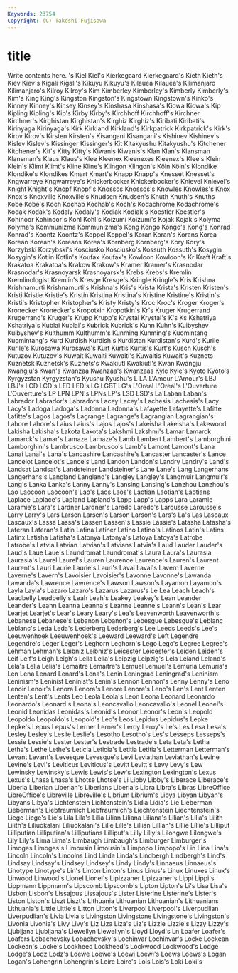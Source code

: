 ```yaml
---
Keywords: 23754 
Copyright: (C) Takeshi Fujisawa
---
```


# title

Write contents here.
's Kiel Kiel's Kierkegaard Kierkegaard's Kieth Kieth's
Kiev Kiev's Kigali Kigali's Kikuyu Kikuyu's Kilauea Kilauea's Kilimanjaro Kilimanjaro's
Kilroy Kilroy's Kim Kimberley Kimberley's Kimberly Kimberly's Kim's King King's
Kingston Kingston's Kingstown Kingstown's Kinko's Kinney Kinney's Kinsey Kinsey's Kinshasa
Kinshasa's Kiowa Kiowa's Kip Kipling Kipling's Kip's Kirby Kirby's Kirchhoff
Kirchhoff's Kirchner Kirchner's Kirghistan Kirghistan's Kirghiz Kirghiz's Kiribati Kiribati's Kirinyaga
Kirinyaga's Kirk Kirkland Kirkland's Kirkpatrick Kirkpatrick's Kirk's Kirov Kirov's Kirsten
Kirsten's Kisangani Kisangani's Kishinev Kishinev's Kislev Kislev's Kissinger Kissinger's Kit
Kitakyushu Kitakyushu's Kitchener Kitchener's Kit's Kitty Kitty's Kiwanis Kiwanis's Klan
Klan's Klansman Klansman's Klaus Klaus's Klee Kleenex Kleenexes Kleenex's Klee's
Klein Klein's Klimt Klimt's Kline Kline's Klingon Klingon's Köln Köln's
Klondike Klondike's Klondikes Kmart Kmart's Knapp Knapp's Knesset Knesset's Kngwarreye
Kngwarreye's Knickerbocker Knickerbocker's Knievel Knievel's Knight Knight's Knopf Knopf's Knossos
Knossos's Knowles Knowles's Knox Knox's Knoxville Knoxville's Knudsen Knudsen's Knuth
Knuth's Knuths Kobe Kobe's Koch Kochab Kochab's Koch's Kodachrome Kodachrome's
Kodak Kodak's Kodaly Kodaly's Kodiak Kodiak's Koestler Koestler's Kohinoor Kohinoor's
Kohl Kohl's Koizumi Koizumi's Kojak Kojak's Kolyma Kolyma's Kommunizma Kommunizma's
Kong Kongo Kongo's Kong's Konrad Konrad's Koontz Koontz's Koppel Koppel's
Koran Koran's Korans Korea Korean Korean's Koreans Korea's Kornberg Kornberg's
Kory Kory's Korzybski Korzybski's Kosciusko Kosciusko's Kossuth Kossuth's Kosygin Kosygin's
Kotlin Kotlin's Koufax Koufax's Kowloon Kowloon's Kr Kraft Kraft's Krakatoa
Krakatoa's Krakow Krakow's Kramer Kramer's Krasnodar Krasnodar's Krasnoyarsk Krasnoyarsk's Krebs
Krebs's Kremlin Kremlinologist Kremlin's Kresge Kresge's Kringle Kringle's Kris Krishna
Krishnamurti Krishnamurti's Krishna's Kris's Krista Krista's Kristen Kristen's Kristi Kristie
Kristie's Kristin Kristina Kristina's Kristine Kristine's Kristin's Kristi's Kristopher Kristopher's
Kristy Kristy's Kroc Kroc's Kroger Kroger's Kronecker Kronecker's Kropotkin Kropotkin's
Kr's Kruger Krugerrand Krugerrand's Kruger's Krupp Krupp's Krystal Krystal's K's
Ks Kshatriya Kshatriya's Kublai Kublai's Kubrick Kubrick's Kuhn Kuhn's Kuibyshev
Kuibyshev's Kulthumm Kulthumm's Kunming Kunming's Kuomintang Kuomintang's Kurd Kurdish Kurdish's
Kurdistan Kurdistan's Kurd's Kurile Kurile's Kurosawa Kurosawa's Kurt Kurtis Kurtis's
Kurt's Kusch Kusch's Kutuzov Kutuzov's Kuwait Kuwaiti Kuwaiti's Kuwaitis Kuwait's
Kuznets Kuznetsk Kuznetsk's Kuznets's Kwakiutl Kwakiutl's Kwan Kwangju Kwangju's Kwan's
Kwanzaa Kwanzaa's Kwanzaas Kyle Kyle's Kyoto Kyoto's Kyrgyzstan Kyrgyzstan's Kyushu
Kyushu's L LA L'Amour L'Amour's LBJ LBJ's LCD LCD's LED
LED's LG LGBT LG's L'Oreal L'Oreal's L'Ouverture L'Ouverture's LP LPN
LPN's LPNs LP's LSD LSD's La Laban Laban's Labrador Labrador's
Labradors Lacey Lacey's Lachesis Lachesis's Lacy Lacy's Ladoga Ladoga's Ladonna
Ladonna's Lafayette Lafayette's Lafitte Lafitte's Lagos Lagos's Lagrange Lagrange's Lagrangian
Lagrangian's Lahore Lahore's Laius Laius's Lajos Lajos's Lakeisha Lakeisha's Lakewood
Lakisha Lakisha's Lakota Lakota's Lakshmi Lakshmi's Lamar Lamarck Lamarck's Lamar's
Lamaze Lamaze's Lamb Lambert Lambert's Lamborghini Lamborghini's Lambrusco Lambrusco's Lamb's
Lamont Lamont's Lana Lanai Lanai's Lana's Lancashire Lancashire's Lancaster Lancaster's
Lance Lancelot Lancelot's Lance's Land Landon Landon's Landry Landry's Land's
Landsat Landsat's Landsteiner Landsteiner's Lane Lane's Lang Langerhans Langerhans's Langland
Langland's Langley Langley's Langmuir Langmuir's Lang's Lanka Lanka's Lanny Lanny's
Lansing Lansing's Lanzhou Lanzhou's Lao Laocoon Laocoon's Lao's Laos Laos's
Laotian Laotian's Laotians Laplace Laplace's Lapland Lapland's Lapp Lapp's Lapps
Lara Laramie Laramie's Lara's Lardner Lardner's Laredo Laredo's Larousse Larousse's
Larry Larry's Lars Larsen Larsen's Larson Larson's Lars's La's Las
Lascaux Lascaux's Lassa Lassa's Lassen Lassen's Lassie Lassie's Latasha Latasha's
Lateran Lateran's Latin Latina Latiner Latino Latino's Latinos Latin's Latins
Latinx Latisha Latisha's Latonya Latonya's Latoya Latoya's Latrobe Latrobe's Latvia
Latvian Latvian's Latvians Latvia's Laud Lauder Lauder's Laud's Laue Laue's
Laundromat Laundromat's Laura Laura's Laurasia Laurasia's Laurel Laurel's Lauren Laurence
Laurence's Lauren's Laurent Laurent's Lauri Laurie Laurie's Lauri's Laval Laval's
Lavern Laverne Laverne's Lavern's Lavoisier Lavoisier's Lavonne Lavonne's Lawanda Lawanda's
Lawrence Lawrence's Lawson Lawson's Layamon Layamon's Layla Layla's Lazaro Lazaro's
Lazarus Lazarus's Le Lea Leach Leach's Leadbelly Leadbelly's Leah Leah's
Leakey Leakey's Lean Leander Leander's Leann Leanna Leanna's Leanne Leanne's
Leann's Lean's Lear Learjet Learjet's Lear's Leary Leary's Lea's Leavenworth
Leavenworth's Lebanese Lebanese's Lebanon Lebanon's Lebesgue Lebesgue's Leblanc Leblanc's Leda
Leda's Lederberg Lederberg's Lee Leeds Leeds's Lee's Leeuwenhoek Leeuwenhoek's Leeward
Leeward's Left Legendre Legendre's Leger Leger's Leghorn Leghorn's Lego Lego's
Legree Legree's Lehman Lehman's Leibniz Leibniz's Leicester Leicester's Leiden Leiden's
Leif Leif's Leigh Leigh's Leila Leila's Leipzig Leipzig's Lela Leland
Leland's Lela's Lelia Lelia's Lemaitre Lemaitre's Lemuel Lemuel's Lemuria Lemuria's
Len Lena Lenard Lenard's Lena's Lenin Leningrad Leningrad's Leninism Leninism's
Leninist Leninist's Lenin's Lennon Lennon's Lenny Lenny's Leno Lenoir Lenoir's
Lenora Lenora's Lenore Lenore's Leno's Len's Lent Lenten Lenten's Lent's
Lents Leo Leola Leola's Leon Leona Leonard Leonardo Leonardo's Leonard's
Leona's Leoncavallo Leoncavallo's Leonel Leonel's Leonid Leonidas Leonidas's Leonid's Leonor
Leonor's Leon's Leopold Leopoldo Leopoldo's Leopold's Leo's Leos Lepidus Lepidus's
Lepke Lepke's Lepus Lepus's Lerner Lerner's Leroy Leroy's Le's Les
Lesa Lesa's Lesley Lesley's Leslie Leslie's Lesotho Lesotho's Les's Lesseps
Lesseps's Lessie Lessie's Lester Lester's Lestrade Lestrade's Leta Leta's Letha
Letha's Lethe Lethe's Leticia Leticia's Letitia Letitia's Letterman Letterman's Levant
Levant's Levesque Levesque's Levi Leviathan Leviathan's Levine Levine's Levi's Leviticus
Leviticus's Levitt Levitt's Levy Levy's Lew Lewinsky Lewinsky's Lewis Lewis's
Lew's Lexington Lexington's Lexus Lexus's Lhasa Lhasa's Lhotse Lhotse's Li
Libby Libby's Liberace Liberace's Liberia Liberian Liberian's Liberians Liberia's Libra
Libra's Libras LibreOffice LibreOffice's Libreville Libreville's Librium Librium's Libya Libyan
Libyan's Libyans Libya's Lichtenstein Lichtenstein's Lidia Lidia's Lie Lieberman Lieberman's
Liebfraumilch Liebfraumilch's Liechtenstein Liechtenstein's Liege Liege's Lie's Lila Lila's Lilia
Lilian Liliana Liliana's Lilian's Lilia's Lilith Lilith's Liliuokalani Liliuokalani's Lille
Lille's Lillian Lillian's Lillie Lillie's Lilliput Lilliputian Lilliputian's Lilliputians Lilliput's
Lilly Lilly's Lilongwe Lilongwe's Lily Lily's Lima Lima's Limbaugh Limbaugh's
Limburger Limburger's Limoges Limoges's Limousin Limousin's Limpopo Limpopo's Lin Lina
Lina's Lincoln Lincoln's Lincolns Lind Linda Linda's Lindbergh Lindbergh's Lind's
Lindsay Lindsay's Lindsey Lindsey's Lindy Lindy's Linnaeus Linnaeus's Linotype Linotype's
Lin's Linton Linton's Linus Linus's Linux Linuxes Linux's Linwood Linwood's
Lionel Lionel's Lipizzaner Lipizzaner's Lippi Lippi's Lippmann Lippmann's Lipscomb Lipscomb's
Lipton Lipton's Li's Lisa Lisa's Lisbon Lisbon's Lissajous Lissajous's Lister
Listerine Listerine's Lister's Liston Liston's Liszt Liszt's Lithuania Lithuanian Lithuanian's
Lithuanians Lithuania's Little Little's Litton Litton's Liverpool Liverpool's Liverpudlian Liverpudlian's
Livia Livia's Livingston Livingstone Livingstone's Livingston's Livonia Livonia's Livy Livy's
Liz Liza Liza's Liz's Lizzie Lizzie's Lizzy Lizzy's Ljubljana Ljubljana's
Llewellyn Llewellyn's Lloyd Lloyd's Ln Loafer Loafer's Loafers Lobachevsky Lobachevsky's
Lochinvar Lochinvar's Locke Lockean Lockean's Locke's Lockheed Lockheed's Lockwood Lockwood's
Lodge Lodge's Lodz Lodz's Loewe Loewe's Loewi Loewi's Loews Loews's
Logan Logan's Lohengrin Lohengrin's Loire Loire's Lois Lois's Loki Loki's
